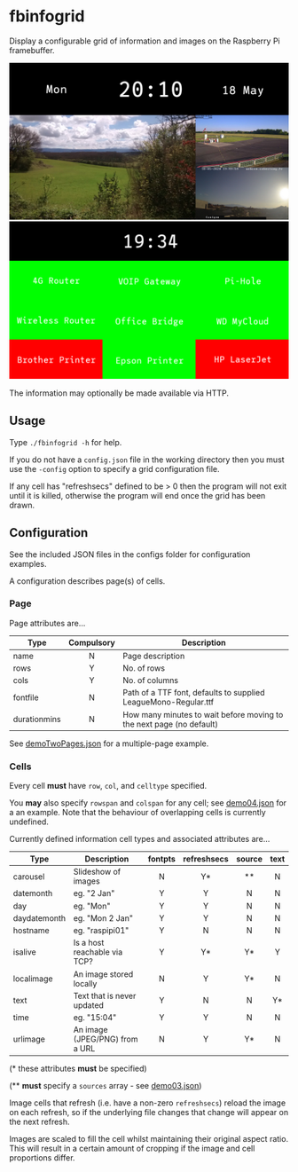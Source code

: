 # fbinfogrid
Display a configurable grid of information and images on the Raspberry Pi framebuffer.

![fbinfogrid screenshot 1](screenshots/demo02.png) ![fbinfogrid network monitoring](screenshots/hostmon1.png) 

The information may optionally be made available via HTTP.

## Usage
Type ```./fbinfogrid -h``` for help.  

If you do not have a ```config.json``` file in the working directory then you must use the ```-config``` option 
to specify a grid configuration file.

If any cell has "refreshsecs" defined to be > 0 then the program will not exit until it is killed, 
otherwise the program will end once the grid has been drawn.

## Configuration
See the included JSON files in the configs folder for configuration examples.

A configuration describes page(s) of cells.  

### Page
Page attributes are...

| Type     | Compulsory | Description |
|----------| :--------: |-------------|
| name     |     N      | Page description |
| rows     |     Y      | No. of rows |
| cols     |     Y      | No. of columns |
| fontfile |     N      | Path of a TTF font, defaults to supplied LeagueMono-Regular.ttf |
| durationmins | N      | How many minutes to wait before moving to the next page (no default) |

See [demoTwoPages.json](configs/demoTwoPages.json) for a multiple-page example.

### Cells

Every cell **must** have ```row```, ```col```, and ```celltype``` specified.

You **may** also specify ```rowspan``` and ```colspan``` for any cell;
see [demo04.json](configs/demo04.json) for a an example.
Note that the behaviour of overlapping cells is currently undefined.

Currently defined information cell types and associated attributes are...

|   Type      |  Description                   | fontpts | refreshsecs | source | text |
|-------------|--------------------------------| :-----: | :---------: | :----: | :--: |
| carousel    | Slideshow of images            |    N    |      Y*     |    **  |   N  |
| datemonth   | eg. "2 Jan"                    |    Y    |      Y      |    N   |   N  |
| day         | eg. "Mon"                      |    Y    |      Y      |    N   |   N  |
| daydatemonth | eg. "Mon 2 Jan"               |    Y    |      Y      |    N   |   N  |
| hostname    | eg. "raspipi01"                |    Y    |      N      |    N   |   N  |
| isalive     | Is a host reachable via TCP?   |    Y    |      Y*     |    Y*  |   Y  |
| localimage  | An image stored locally        |    N    |      Y      |    Y*  |   N  |
| text        | Text that is never updated     |    Y    |      N      |    N   |   Y* |
| time        | eg. "15:04"                    |    Y    |      Y      |    N   |   N  |
| urlimage    | An image (JPEG/PNG) from a URL |    N    |      Y      |    Y*  |   N  |

(* these attributes **must** be specified)

(** **must** specify a ```sources``` array - see [demo03.json](configs/demo03.json))  

Image cells that refresh (i.e. have a non-zero ```refreshsecs```) reload the image on each refresh, 
so if the underlying file changes that change will appear on the next refresh.

Images are scaled to fill the cell whilst maintaining their original aspect ratio.
This will result in a certain amount of cropping if the image and cell proportions differ.
